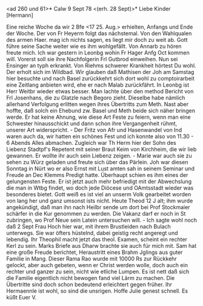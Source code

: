 <ad 260 und 61>* Calw 9 Sept 78
 <(erh. 28 Sept)>*
Liebe Kinder [Hermann]

Eine reiche Woche da wir 2 Bfe <17 25. Aug.> erhielten, Anfangs und Ende der Woche. Der von Fr Heyerm folgt das nächstemal. Von den Wahlqualen des armen Haer. mag ich nichts sagen, es liegt mir doch zu weit ab. Gott führe seine Sache weiter wie es ihm wohlgefällt. Von Annarb zu hören freute mich. Ich war gestern in Leonbg wohin Fr Hager Anfg Oct kommen will. Vorerst soll sie ihre Nachfolgerin Frl Gutbrod einweihen. Nun sei Ensinger an typh erkrankt. Von Riehms schwerer Krankheit hörtest Du wohl. Der erholt sich im Wildbad. Wir glauben daß Mathisen der Joh am Samstag hier besuchte und nach Basel zurückkehrt sich dort wohl zu comptoirarbeit eine Zeitlang anbieten wird, ehe er nach Malab zurückfährt. In Leonbg ist Herr Weitbr wieder etwas besser. Man lachte über den method Bericht von Frl Josenhans, die zu Glatzle nach Begoro zieht. Dieselbe habe nämlich allerhand Verfolgung erlitten wegen ihres Übertritts zum Meth. Nast aber hoffte, daß solch ein Ehebund zw. Basel und Meth beide sich näher bringen werde. Er hat keine Ahnung, wie diese Art Feste zu feiern, wenn man eine Schwester hinausschickt und dann schon ihre Vergangenheit rühmt, unserer Art widerspricht. - Der Fritz von Afr und Hasenwandel von Ind waren auch da, wir hatten ein schönes Fest und ich konnte also von 11.30 - 6 Abends Alles abmachen. Zugleich war Th Herm hier der Sohn des Liebenz Stadtpf's Repetent mit seiner Braut Keim von Kirchheim, die wir lieb gewannen. Er wollte ihr auch sein Liebenz zeigen. - Marie war auch sie zu sehen zu Würz geladen und freute sich über das Pärlein. Joh war diesen Sonntag in Nürt wo er also Ernst mit Lust amten sah in seinem Seminar und Freude an Dec Klemms Predigt hatte. Überhaupt schien es ihm eines der gelungensten Feste. Er ist jetzt auch mehr befriedigt mit der Abwechslung die man in Wtbg findet, wo doch jede Diöcese und OAmtsstadt wieder was besonderes bietet. Gott weiß es ist viel an unserm Volk gearbeitet worden von lang her und ganz umsonst ists nicht. Heute Theod 12 J alt; ihm wurde angekündigt, daß man ihn nach Heilbr sende um dort bei Prof Stockmaier schärfer in die Kur genommen zu werden. Die Vakanz darf er noch in St zubringen, wo Prof Neue sein Latein untersuchen will. - Ich sagte wohl noch daß 2 Sept Frau Hoch hier war, mit ihrem Brustleiden nach Bulach unterwegs. Sie war öfters hüstelnd, dabei geistig recht angeregt und lebendig. Ihr Theophil macht jetzt das theol. Examen, scheint ein rechter Kerl zu sein. Marks Briefe aus Dharw brachte sie auch für mich mit. Sam hat eine große Freude berichtet, Heraustritt eines Brahm Jglings aus guter Familie in Mang. Dieser Rama Rao wurde mit 10000 Rs zur Rückkehr gelockt, aber auch gebeten, wenn er Christ werden wolle, doch auch ein rechter und ganzer zu sein, nicht wie etliche Lumpen. Es ist nett daß sich die Familie eigentlich nicht bewogen fand viel Lärm zu machen. Die Übertritte sind doch schon bedeutend erleichtert gegen früher. Ihr Hermaennle ist wohl, so sind die unsrigen. Hoffe Julie genest schnell.
 Es küßt Euer V.
